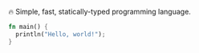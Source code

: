 🔥 Simple, fast, statically-typed programming language.

```rust
fn main() {
  println("Hello, world!");
}
```
